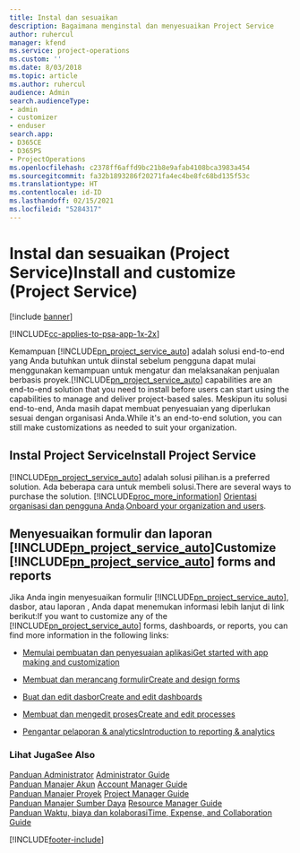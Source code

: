 ```yaml
---
title: Instal dan sesuaikan
description: Bagaimana menginstal dan menyesuaikan Project Service
author: ruhercul
manager: kfend
ms.service: project-operations
ms.custom: ''
ms.date: 8/03/2018
ms.topic: article
ms.author: ruhercul
audience: Admin
search.audienceType:
- admin
- customizer
- enduser
search.app:
- D365CE
- D365PS
- ProjectOperations
ms.openlocfilehash: c2378ff6affd9bc21b8e9afab4108bca3983a454
ms.sourcegitcommit: fa32b1893286f20271fa4ec4be8fc68bd135f53c
ms.translationtype: HT
ms.contentlocale: id-ID
ms.lasthandoff: 02/15/2021
ms.locfileid: "5284317"
---
```

# <a name="install-and-customize-project-service"></a><span data-ttu-id="bd627-103">Instal dan sesuaikan (Project Service)</span><span class="sxs-lookup"><span data-stu-id="bd627-103">Install and customize (Project Service)</span></span>

[!include [banner](../includes/psa-now-project-operations.md)]

[!INCLUDE[cc-applies-to-psa-app-1x-2x](../includes/cc-applies-to-psa-app-1x-2x.md)]

<span data-ttu-id="bd627-104">Kemampuan [!INCLUDE[pn_project_service_auto](../includes/pn-project-service-auto.md)] adalah solusi end-to-end yang Anda butuhkan untuk diinstal sebelum pengguna dapat mulai menggunakan kemampuan untuk mengatur dan melaksanakan penjualan berbasis proyek.</span><span class="sxs-lookup"><span data-stu-id="bd627-104">[!INCLUDE[pn_project_service_auto](../includes/pn-project-service-auto.md)] capabilities are an end-to-end solution that you need to install before users can start using the capabilities to manage and deliver project-based sales.</span></span> <span data-ttu-id="bd627-105">Meskipun itu solusi end-to-end, Anda masih dapat membuat penyesuaian yang diperlukan sesuai dengan organisasi Anda.</span><span class="sxs-lookup"><span data-stu-id="bd627-105">While it's an end-to-end solution, you can still make customizations as needed to suit your organization.</span></span>  
<!-- TODO: I expect to find the information on how to get and install this here. Please find that and add it here. Same for Project Service.--> 
  
## <a name="install-project-service"></a><span data-ttu-id="bd627-106">Instal Project Service</span><span class="sxs-lookup"><span data-stu-id="bd627-106">Install Project Service</span></span>  
 [!INCLUDE[pn_project_service_auto](../includes/pn-project-service-auto.md)] <span data-ttu-id="bd627-107">adalah solusi pilihan.</span><span class="sxs-lookup"><span data-stu-id="bd627-107">is a preferred solution.</span></span> <span data-ttu-id="bd627-108">Ada beberapa cara untuk membeli solusi.</span><span class="sxs-lookup"><span data-stu-id="bd627-108">There are several ways to purchase the solution.</span></span> [!INCLUDE[proc_more_information](../includes/proc-more-information.md)] <span data-ttu-id="bd627-109">[Orientasi organisasi dan pengguna Anda](https://docs.microsoft.com/dynamics365/customerengagement/on-premises/admin/onboard-your-organization-and-users-to-dynamics-365-online).</span><span class="sxs-lookup"><span data-stu-id="bd627-109">[Onboard your organization and users](https://docs.microsoft.com/dynamics365/customerengagement/on-premises/admin/onboard-your-organization-and-users-to-dynamics-365-online).</span></span>  
  
## <a name="customize-pn_project_service_auto-forms-and-reports"></a><span data-ttu-id="bd627-110">Menyesuaikan formulir dan laporan [!INCLUDE[pn_project_service_auto](../includes/pn-project-service-auto.md)]</span><span class="sxs-lookup"><span data-stu-id="bd627-110">Customize [!INCLUDE[pn_project_service_auto](../includes/pn-project-service-auto.md)] forms and reports</span></span>  
 <span data-ttu-id="bd627-111">Jika Anda ingin menyesuaikan formulir [!INCLUDE[pn_project_service_auto](../includes/pn-project-service-auto.md)], dasbor, atau laporan , Anda dapat menemukan informasi lebih lanjut di link berikut:</span><span class="sxs-lookup"><span data-stu-id="bd627-111">If you want to customize any of the [!INCLUDE[pn_project_service_auto](../includes/pn-project-service-auto.md)] forms, dashboards, or reports, you can find more information in the following links:</span></span>  
  
- [<span data-ttu-id="bd627-112">Memulai pembuatan dan penyesuaian aplikasi</span><span class="sxs-lookup"><span data-stu-id="bd627-112">Get started with app making and customization</span></span>](https://docs.microsoft.com/dynamics365/customerengagement/on-premises/customize/getting-started-customization)  
  
- [<span data-ttu-id="bd627-113">Membuat dan merancang formulir</span><span class="sxs-lookup"><span data-stu-id="bd627-113">Create and design forms</span></span>](https://docs.microsoft.com/dynamics365/customerengagement/on-premises/customize/create-design-forms)  
  
- [<span data-ttu-id="bd627-114">Buat dan edit dasbor</span><span class="sxs-lookup"><span data-stu-id="bd627-114">Create and edit dashboards</span></span>](https://docs.microsoft.com/dynamics365/customerengagement/on-premises/customize/create-edit-dashboards)  
  
- [<span data-ttu-id="bd627-115">Membuat dan mengedit proses</span><span class="sxs-lookup"><span data-stu-id="bd627-115">Create and edit processes</span></span>](https://docs.microsoft.com/dynamics365/customerengagement/on-premises/customize/guide-staff-through-common-tasks-processes)  
  
- [<span data-ttu-id="bd627-116">Pengantar pelaporan & analytics</span><span class="sxs-lookup"><span data-stu-id="bd627-116">Introduction to reporting & analytics</span></span>](https://docs.microsoft.com/dynamics365/customerengagement/on-premises/analytics/reporting-analytics-with-dynamics-365)  
  
### <a name="see-also"></a><span data-ttu-id="bd627-117">Lihat Juga</span><span class="sxs-lookup"><span data-stu-id="bd627-117">See Also</span></span>  
 <span data-ttu-id="bd627-118">[Panduan Administrator](../psa/admin-guide.md) </span><span class="sxs-lookup"><span data-stu-id="bd627-118">[Administrator Guide](../psa/admin-guide.md) </span></span>  
 <span data-ttu-id="bd627-119">[Panduan Manajer Akun](../psa/account-manager-guide.md) </span><span class="sxs-lookup"><span data-stu-id="bd627-119">[Account Manager Guide](../psa/account-manager-guide.md) </span></span>  
 <span data-ttu-id="bd627-120">[Panduan Manajer Proyek](../psa/project-manager-guide.md) </span><span class="sxs-lookup"><span data-stu-id="bd627-120">[Project Manager Guide](../psa/project-manager-guide.md) </span></span>  
 <span data-ttu-id="bd627-121">[Panduan Manajer Sumber Daya](../psa/resource-manager-guide.md) </span><span class="sxs-lookup"><span data-stu-id="bd627-121">[Resource Manager Guide](../psa/resource-manager-guide.md) </span></span>  
 [<span data-ttu-id="bd627-122">Panduan Waktu, biaya dan kolaborasi</span><span class="sxs-lookup"><span data-stu-id="bd627-122">Time, Expense, and Collaboration Guide</span></span>](../psa/time-expense-collaboration-guide.md)


[!INCLUDE[footer-include](../includes/footer-banner.md)]